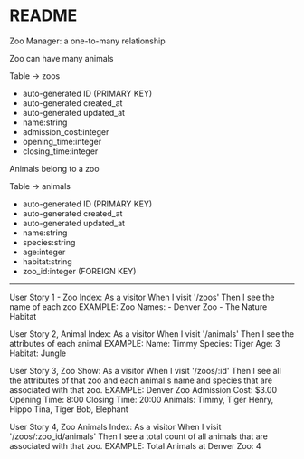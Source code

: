 # README
Zoo Manager: a one-to-many relationship

Zoo can have many animals

Table -> zoos
- auto-generated ID (PRIMARY KEY)
- auto-generated created_at
- auto-generated updated_at
- name:string
- admission_cost:integer
- opening_time:integer
- closing_time:integer

Animals belong to a zoo

Table -> animals
- auto-generated ID (PRIMARY KEY)
- auto-generated created_at
- auto-generated updated_at
- name:string
- species:string
- age:integer
- habitat:string
- zoo_id:integer (FOREIGN KEY)

- - - - - - - - - - - - - - - - - - - - - - - -

User Story 1 - Zoo Index: 
As a visitor
When I visit '/zoos'
Then I see the name of each zoo
EXAMPLE:
  Zoo Names: 
    - Denver Zoo
    - The Nature Habitat

User Story 2, Animal Index:
As a visitor
When I visit '/animals'
Then I see the attributes of each animal
EXAMPLE: 
  Name: Timmy
  Species: Tiger
  Age: 3
  Habitat: Jungle

User Story 3, Zoo Show: 
As a visitor
When I visit '/zoos/:id'
Then I see all the attributes of that zoo and each animal's name and species that are associated with that zoo.
EXAMPLE:
Denver Zoo 
  Admission Cost: $3.00
  Opening Time: 8:00
  Closing Time: 20:00
  Animals: Timmy, Tiger
           Henry, Hippo
           Tina, Tiger
           Bob, Elephant

User Story 4, Zoo Animals Index:
As a visitor
When I visit '/zoos/:zoo_id/animals'
Then I see a total count of all animals that are associated with that zoo.
EXAMPLE:
 Total Animals at Denver Zoo: 4

